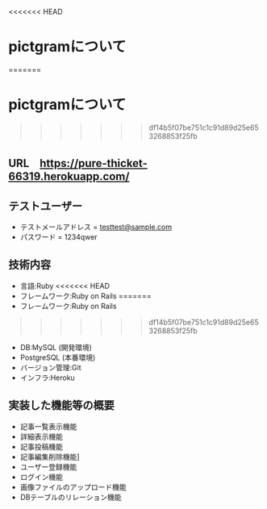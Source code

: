 <<<<<<< HEAD
# pictgramについて
=======
 # pictgramについて
>>>>>>> df14b5f07be751c1c91d89d25e653268853f25fb
## URL　https://pure-thicket-66319.herokuapp.com/
## テストユーザー
* テストメールアドレス = testtest@sample.com　
* パスワード = 1234qwer　
## 技術内容
* 言語:Ruby
<<<<<<< HEAD
* フレームワーク:Ruby on Rails
=======
* フレームワーク:Ruby on Rails 
>>>>>>> df14b5f07be751c1c91d89d25e653268853f25fb
* DB:MySQL (開発環境)
* PostgreSQL (本番環境)
* バージョン管理:Git
* インフラ:Heroku
## 実装した機能等の概要 　
* 記事一覧表示機能
* 詳細表示機能
* 記事投稿機能
* 記事編集削除機能]
* ユーザー登録機能
* ログイン機能
* 画像ファイルのアップロード機能
* DBテーブルのリレーション機能
